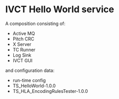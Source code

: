 # IVCT Hello World service

A composition consisting of:

- Active MQ
- Pitch CRC
- X Server
- TC Runner
- Log Sink
- IVCT GUI

and configuration data:

- run-time config
- TS_HelloWorld-1.0.0
- TS_HLA_EncodingRulesTester-1.0.0

